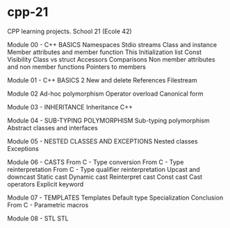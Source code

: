 # cpp-21
CPP learning projects. School 21 (Ecole 42)

Module 00 - C++ BASICS
Namespaces
Stdio streams
Class and instance
Member attributes and member function
This
Initialization list
Const
Visibility
Class vs struct
Accessors
Comparisons
Non member attributes and non member functions
Pointers to members

Module 01 - C++ BASICS 2
New and delete
References
Filestream

Module 02
Ad-hoc polymorphism
Operator overload
Canonical form

Module 03 - INHERITANCE
Inheritance C++

Module 04 - SUB-TYPING POLYMORPHISM
Sub-typing polymorphism
Abstract classes and interfaces

Module 05 - NESTED CLASSES AND EXCEPTIONS
Nested classes
Exceptions

Module 06 - CASTS
From C - Type conversion
From C - Type reinterpretation
From C - Type qualifier reinterpretation
Upcast and downcast
Static cast
Dynamic cast
Reinterpret cast
Const cast
Cast operators
Explicit keyword

Module 07 - TEMPLATES
Templates
Default type
Specialization
Conclusion
From C - Parametric macros

Module 08 - STL
STL